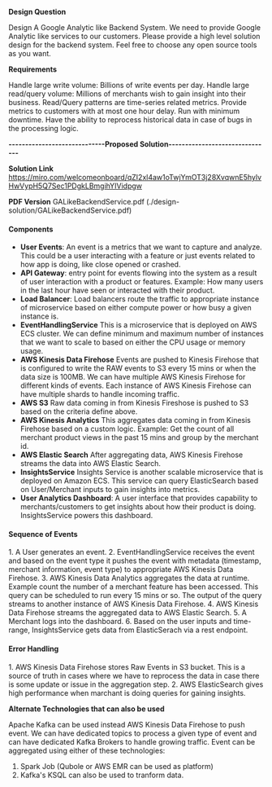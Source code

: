 **Design Question**
    
Design A Google Analytic like Backend System. We need to provide Google Analytic like services to our customers. Please provide a high level solution design for the backend system. Feel free to choose any open source tools as you want.

**Requirements**
    
 Handle large write volume: Billions of write events per day.
    Handle large read/query volume: Millions of merchants wish to gain insight into their business. Read/Query patterns are time-series related metrics.
    Provide metrics to customers with at most one hour delay.
    Run with minimum downtime.
    Have the ability to reprocess historical data in case of bugs in the processing logic.
    
**-----------------------------Proposed Solution-------------------------------**

**Solution Link** https://miro.com/welcomeonboard/qZI2xl4aw1oTwjYmOT3j28XvqwnE5hylvHwVypH5Q7Sec1PDgkLBmgihYIVidpgw

**PDF Version** GALikeBackendService.pdf (./design-solution/GALikeBackendService.pdf)
    
<H4>Components</H4>
    
  - **User Events**: An event is a metrics that we want to capture and analyze. This could be a user interacting with a feature or just events related to how app is doing, like close opened or crashed.
  - **API Gateway**: entry point for events flowing into the system as a result of user interaction with a product or features.
     Example: How many users in the last hour have seen or interacted with their product.
  - **Load Balancer**: Load balancers route the traffic to appropriate instance of microservice based on either compute power or how busy a given instance is.
  - **EventHandlingService** This is a microservice that is deployed on AWS ECS cluster. 
      We can define minimum and maximum number of instances that we want to scale to based on either the CPU usage or memory usage.
  - **AWS Kinesis Data Firehose** Events are pushed to Kinesis Firehose that is configured to write the RAW events to S3 every 15 mins or when the data size is 100MB.
               We can have multiple AWS Kinesis Firehose for different kinds of events. Each instance of AWS Kinesis Firehose can have multiple shards to handle incoming traffic.
  - **AWS S3** Raw data coming in from Kinesis Fireshose is pushed to S3 based on the criteria define above.
  - **AWS Kinesis Analytics** This aggregates data coming in from Kinesis Firehose based on a custom logic.
               Example: Get the count of all merchant product views in the past 15 mins and group by the merchant id.
  - **AWS Elastic Search** After aggregating data, AWS Kinesis Firehose streams the data into AWS Elastic Search.
  - **InsightsService** Insights Service is another scalable microservice that is deployed on Amazon ECS. This service can query ElasticSearch based on User/Merchant inputs to gain insights into metrics. 
  - **User Analytics Dashboard**: A user interface that provides capability to  merchants/customers to get insights about how their product is doing. InsightsService powers this dashboard. 


<H4>Sequence of Events</H4>
1. A User generates an event.
2. EventHandlingService receives the event and based on the event type it pushes the event with metadata (timestamp, merchant information, event type) to appropriate AWS Kinesis Data Firehose.
3. AWS Kinesis Data Analytics aggregates the data at runtime. 
        Example count the number of a merchant feature has been accessed. This query can be scheduled to run every 15 mins or so. 
   The output of the query streams to another instance of AWS Kinesis Data Firehose.
4. AWS Kinesis Data Firehose streams the aggregated data to AWS Elastic Search.
5. A Merchant logs into the dashboard. 
6. Based on the user inputs and time-range, InsightsService gets data from ElasticSerach via a rest endpoint.
        
        
<H4>Error Handling</H4>
 1. AWS Kinesis Data Firehose stores Raw Events in S3 bucket. This is a source of truth in cases where we have to reprocess the data in case there is some update or issue in the aggregation step.
 2. AWS ElasticSearch gives high performance when marchant is doing queries for gaining insights.
 
 
**Alternate Technologies that can also be used**

Apache Kafka can be used instead AWS Kinesis Data Firehose to push event. 
We can have dedicated topics to process a given type of event and can have dedicated Kafka Brokers to handle growing traffic.
Event can be aggregated using either of these technologies:
 1. Spark Job (Qubole or AWS EMR can be used as platform)
 2. Kafka's KSQL can also be used to tranform data.

 

 
